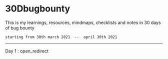 # 30Dbugbounty
This is my learnings, resources, mindmaps, checklists and notes in 30 days of bug bounty 

    starting from 30th march 2021  --  april 30th 2021
--------------------------------------------------------------------------------------------------------------------------------------------------------------------

Day 1 :
        open_redirect                                                                                       
